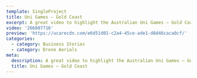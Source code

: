 ```yaml
---
template: SingleProject
title: Uni Games – Gold Coast
excerpt: A great video to highlight the Australian Uni Games – Gold Coast locations.
video: '266807716'
preview: 'https://ucarecdn.com/e6d51d01-c2a4-45ce-ade1-d8d46caca0cf/'
categories:
  - category: Business Stories
  - category: Drone Aerials
meta:
  description: A great video to highlight the Australian Uni Games – Gold Coast locations.
  title: Uni Games – Gold Coast
---
```

